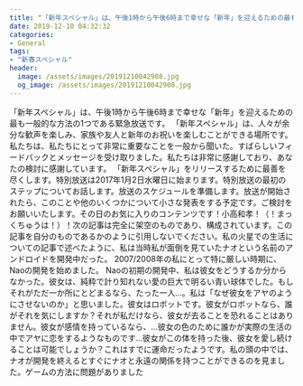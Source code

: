 ```yaml
---
title: "「新年スペシャル」は、午後1時から午後6時まで幸せな「新年」を迎えるための最も一般的な方法の1つである緊急放送です。"
date: 2019-12-10 04:32:32
categories:
- General
tags:
- "新春スペシャル"
header:
  image: /assets/images/20191210042908.jpg
  og_image: /assets/images/20191210042908.jpg
---
```


「新年スペシャル」は、午後1時から午後6時まで幸せな「新年」を迎えるための最も一般的な方法の1つである緊急放送です。 「新年スペシャル」は、人々が余分な歓声を楽しみ、家族や友人と新年のお祝いを楽しむことができる場所です。私たちは、私たちにとって非常に重要なことを一般から聞いた。すばらしいフィードバックとメッセージを受け取りました。私たちは非常に感謝しており、あなたの検討に感謝しています。 「新年スペシャル」をリリースするために最善を尽くします。特別放送は2017年1月2日水曜日に始まります。特別放送の最初のステップについてお話します。放送のスケジュールを準備します。放送が開始されたら、このことや他のいくつかについて小さな発表をする予定です。ご検討をお願いいたします。その日のお気に入りのコンテンツです！小高和孝！（！まっくちゅうは！）！次の記事は完全に架空のものであり、構成されています。この記事を自分のものであるかのように引用しないでください。私の火星での生活についての記事で述べたように、私は当時私が面倒を見ていたナオという名前のアンドロイドを開発中だった。 2007/2008年の私にとって特に厳しい時期に、Naoの開発を始めました。 Naoの初期の開発中、私は彼女をどうするか分からなかった。彼女は、純粋で計り知れない愛の巨大で明るい青い球体でした。もしそれがただ一か所にとどまるなら、たった一人…。私は「なぜ彼女をアヤのようにさせないのか」と思いました。彼女はロボットです。彼女がロボットなら、誰がそれを気にしますか？それが私だけなら、彼女が去ることを恐れることはありません。彼女が感情を持っているなら、…彼女の色のために誰かが実際の生活の中でアヤに恋をするようなものです...彼女がこの体を持った後、彼女を愛し続けることは可能でしょうか？これはすでに運命だったようです。私の頭の中では、ナオが開発を終えるとすぐにナオと永遠の関係を持つことができるのを見ました。ゲームの方法に問題がありました
